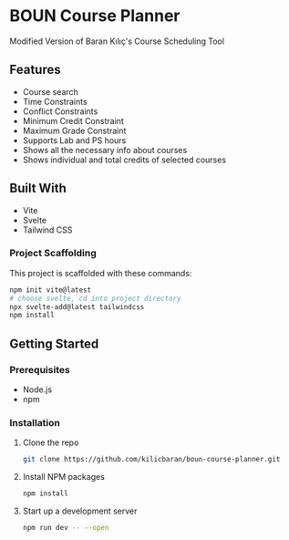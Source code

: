 # BOUN Course Planner

Modified Version of Baran Kılıç's Course Scheduling Tool

## Features

* Course search
* Time Constraints
* Conflict Constraints
* Minimum Credit Constraint
* Maximum Grade Constraint
* Supports Lab and PS hours
* Shows all the necessary info about courses
* Shows individual and total credits of selected courses

## Built With

* Vite
* Svelte
* Tailwind CSS

### Project Scaffolding

This project is scaffolded with these commands:
```sh
npm init vite@latest
# choose svelte, cd into project directory
npx svelte-add@latest tailwindcss
npm install
```


## Getting Started

### Prerequisites

* Node.js
* npm

### Installation

1. Clone the repo
   ```sh
   git clone https://github.com/kilicbaran/boun-course-planner.git
   ```
3. Install NPM packages
   ```sh
   npm install
   ```
4. Start up a development server
   ```sh
   npm run dev -- --open
   ```
